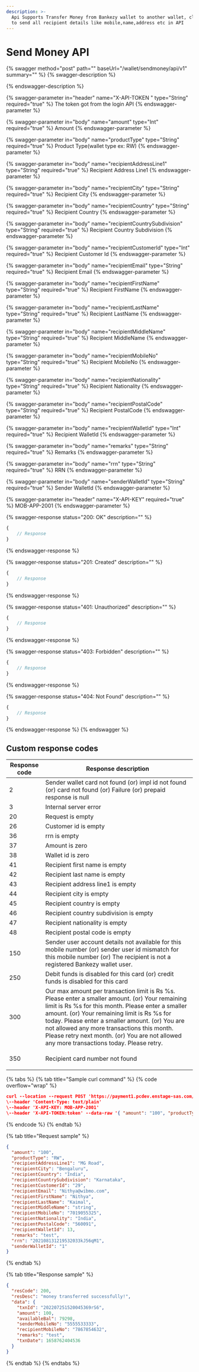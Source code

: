 ```yaml
---
description: >-
  Api Supports Transfer Money from Bankezy wallet to another wallet, client has
  to send all recipient details like mobile,name,address etc in API
---
```


# Send Money API

{% swagger method="post" path="" baseUrl="<domain>/wallet/sendmoney/api/v1" summary="" %}
{% swagger-description %}

{% endswagger-description %}

{% swagger-parameter in="header" name="X-API-TOKEN  " type="String" required="true" %}
The token got from the login API
{% endswagger-parameter %}

{% swagger-parameter in="body" name="amount" type="Int" required="true" %}
Amount
{% endswagger-parameter %}

{% swagger-parameter in="body" name="productType" type="String" required="true" %}
Product Type(wallet type ex: RW)
{% endswagger-parameter %}

{% swagger-parameter in="body" name="recipientAddressLine1" type="String" required="true" %}
Recipient Address Line1
{% endswagger-parameter %}

{% swagger-parameter in="body" name="recipientCity" type="String" required="true" %}
Recipient City
{% endswagger-parameter %}

{% swagger-parameter in="body" name="recipientCountry" type="String" required="true" %}
Recipient Country
{% endswagger-parameter %}

{% swagger-parameter in="body" name="recipientCountrySubdivision" type="String" required="true" %}
Recipient Country Subdivision
{% endswagger-parameter %}

{% swagger-parameter in="body" name="recipientCustomerId" type="Int" required="true" %}
Recipient Customer Id
{% endswagger-parameter %}

{% swagger-parameter in="body" name="recipientEmail" type="String" required="true" %}
Recipient Email
{% endswagger-parameter %}

{% swagger-parameter in="body" name="recipientFirstName" type="String" required="true" %}
Recipient FirstName
{% endswagger-parameter %}

{% swagger-parameter in="body" name="recipientLastName" type="String" required="true" %}
Recipient LastName
{% endswagger-parameter %}

{% swagger-parameter in="body" name="recipientMiddleName" type="String" required="true" %}
Recipient MiddleName
{% endswagger-parameter %}

{% swagger-parameter in="body" name="recipientMobileNo" type="String" required="true" %}
Recipient MobileNo
{% endswagger-parameter %}

{% swagger-parameter in="body" name="recipientNationality" type="String" required="true" %}
Recipient Nationality
{% endswagger-parameter %}

{% swagger-parameter in="body" name="recipientPostalCode" type="String" required="true" %}
Recipient PostalCode
{% endswagger-parameter %}

{% swagger-parameter in="body" name="recipientWalletId" type="Int" required="true" %}
​Recipient WalletId
{% endswagger-parameter %}

{% swagger-parameter in="body" name="remarks" type="String" required="true" %}
​Remarks
{% endswagger-parameter %}

{% swagger-parameter in="body" name="rrn" type="String" required="true" %}
​RRN
{% endswagger-parameter %}

{% swagger-parameter in="body" name="senderWalletId" type="String" required="true" %}
​Sender WalletId
{% endswagger-parameter %}

{% swagger-parameter in="header" name="X-API-KEY" required="true" %}
MOB-APP-2001
{% endswagger-parameter %}

{% swagger-response status="200: OK" description="" %}
```javascript
{
    // Response
}
```
{% endswagger-response %}

{% swagger-response status="201: Created" description="" %}
```javascript
{
    // Response
}
```
{% endswagger-response %}

{% swagger-response status="401: Unauthorized" description="" %}
```javascript
{
    // Response
}
```
{% endswagger-response %}

{% swagger-response status="403: Forbidden" description="" %}
```javascript
{
    // Response
}
```
{% endswagger-response %}

{% swagger-response status="404: Not Found" description="" %}
```javascript
{
    // Response
}
```
{% endswagger-response %}
{% endswagger %}

## Custom response codes

| Response code  | Response description                                                                                                                                                                                                                                                                                                                                                                                 |
| -------------- | ---------------------------------------------------------------------------------------------------------------------------------------------------------------------------------------------------------------------------------------------------------------------------------------------------------------------------------------------------------------------------------------------------- |
| ​2             | Sender wallet card not found (or) impl id not found (or) card not found (or) Failure (or) prepaid response is null                                                                                                                                                                                                                                                                                   |
| 3              | Internal server error                                                                                                                                                                                                                                                                                                                                                                                |
| ​20            | Request is empty                                                                                                                                                                                                                                                                                                                                                                                     |
| 26             | Customer id is empty                                                                                                                                                                                                                                                                                                                                                                                 |
| 36             | rrn is empty                                                                                                                                                                                                                                                                                                                                                                                         |
| 37             | Amount is zero                                                                                                                                                                                                                                                                                                                                                                                       |
| 38             | Wallet id is zero                                                                                                                                                                                                                                                                                                                                                                                    |
| 41             | ​Recipient first name is empty                                                                                                                                                                                                                                                                                                                                                                       |
| 42             | Recipient last name is empty                                                                                                                                                                                                                                                                                                                                                                         |
| 43             | Recipient address line1 is empty                                                                                                                                                                                                                                                                                                                                                                     |
| ​44            | Re​cipient city is empty                                                                                                                                                                                                                                                                                                                                                                             |
| 45             | ​Recipient country is empty                                                                                                                                                                                                                                                                                                                                                                          |
| 46             | Recipient country subdivision is empty                                                                                                                                                                                                                                                                                                                                                               |
| 47             | Recipient nationality is empty                                                                                                                                                                                                                                                                                                                                                                       |
| 48             | ​Recipient postal code is empty                                                                                                                                                                                                                                                                                                                                                                      |
| 150            | Sender user account details not available for this mobile number (or) sender user id mismatch for this mobile number (or) The recipient is not a registered Bankezy wallet user.                                                                                                                                                                                                                     |
| 250            | Debit funds is disabled for this card (or) credit funds is disabled for this card                                                                                                                                                                                                                                                                                                                    |
| 300            | Our max amount per transaction limit is Rs %s. Please enter a smaller amount. (or) Your remaining limit is Rs %s for this month. Please enter a smaller amount. (or) Your remaining limit is Rs %s for today. Please enter a smaller amount. (or) You are not allowed any more transactions this month. Please retry next month. (or) You are not allowed any more transactions today. Please retry. |
| <p>350<br></p> | Recipient card number not found                                                                                                                                                                                                                                                                                                                                                                      |

{% tabs %}
{% tab title="Sample curl command" %}
{% code overflow="wrap" %}
```json
curl --location --request POST 'https://payment1.pcdev.enstage-sas.com/wallet/sendmoney/api/v1'
\--header 'Content-Type: text/plain'
\--header 'X-API-KEY: MOB-APP-2001'
\--header 'X-API-TOKEN:token' --data-raw '{ "amount": "100", "productType": "RW", "recipientAddressLine1": "string", "recipientCity": "string", "recipientCountry": "India", "recipientCountrySubdivision": "Karnataka", "recipientCustomerId": "29", "recipientEmail": "Nithya@wibmo.com", "recipientFirstName": "Nithya", "recipientLastName": "Kaimal", "recipientMiddleName": "string", "recipientMobileNo": "7019055325", "recipientNationality": "India", "recipientPostalCode": "560091", "recipientWalletId": 13, "remarks": "string", "rrn": "202108131219532033kJ56qM1", "senderWalletId": "1" }'
```
{% endcode %}
{% endtab %}

{% tab title="Request sample" %}
```json
{
  "amount": "100",
  "productType": "RW",
  "recipientAddressLine1": "MG Road",
  "recipientCity": "Bengaluru",
  "recipientCountry": "India",
  "recipientCountrySubdivision": "Karnataka",
  "recipientCustomerId": "29",
  "recipientEmail": "Nithya@wibmo.com",
  "recipientFirstName": "Nithya",
  "recipientLastName": "Kaimal",
  "recipientMiddleName": "string",
  "recipientMobileNo": "7019055325",
  "recipientNationality": "India",
  "recipientPostalCode": "560091",
  "recipientWalletId": 13,
  "remarks": "test",
  "rrn": "202108131219532033kJ56qM1",
  "senderWalletId": "1"
}
```
{% endtab %}

{% tab title="Response sample" %}
```json
{
  "resCode": 200,
  "resDesc": "money transferred successfully!",
  "data": {
    "txnId": "202207251520045369rS6",
    "amount": 100,
    "availableBal": 79298,
    "senderMobileNo": "5555533333",
    "recipientMobileNo": "7867854632",
    "remarks": "test",
    "txnDate": 1658762404536
  }
}
```
{% endtab %}
{% endtabs %}
